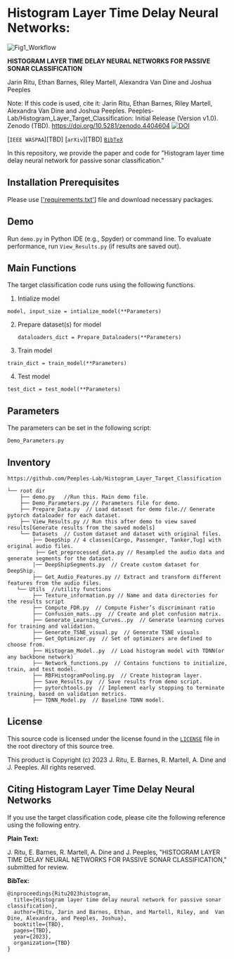 # Histogram Layer Time Delay Neural Networks:
![Fig1_Workflow](https://github.com/Peeples-Lab/HLTDNN/blob/master/papers/Fig1_Workflow.png)



**HISTOGRAM LAYER TIME DELAY NEURAL NETWORKS FOR PASSIVE SONAR
CLASSIFICATION**

Jarin Ritu, Ethan Barnes, Riley Martell, Alexandra Van Dine and Joshua Peeples

Note: If this code is used, cite it: Jarin Ritu, Ethan Barnes, Riley Martell, Alexandra Van Dine and Joshua Peeples. Peeples-Lab/Histogram_Layer_Target_Classification: Initial Release (Version v1.0). 
Zenodo (TBD). https://doi.org/10.5281/zenodo.4404604 
[![DOI](https://zenodo.org/badge/DOI/10.5281/zenodo.4404604.svg)](https://doi.org/10.5281/zenodo.4404604)

[`IEEE WASPAA`][TBD]
[`arXiv`][TBD]
[`BibTeX`](https://github.com/Peeples-Lab/HLTDNN#citing-histogram-layer-time-delay-neural-networks)



In this repository, we provide the paper and code for "Histogram layer time delay neural network for passive sonar classification."

## Installation Prerequisites


Please use [['requirements.txt'](https://github.com/Peeples-Lab/HLTDNN/blob/master/requirements.txt)] file and download necessary packages.

## Demo

Run `demo.py` in Python IDE (e.g., Spyder) or command line. To evaluate performance,
run `View_Results.py` (if results are saved out).

## Main Functions

The target classification code runs using the following functions. 

1. Intialize model  

```model, input_size = intialize_model(**Parameters)```

2. Prepare dataset(s) for model
   
   ```dataloaders_dict = Prepare_Dataloaders(**Parameters)```

3. Train model 

```train_dict = train_model(**Parameters)```

4. Test model

```test_dict = test_model(**Parameters)```

## Parameters

The parameters can be set in the following script:

```Demo_Parameters.py```

## Inventory

```
https://github.com/Peeples-Lab/Histogram_Layer_Target_Classification

└── root dir
    ├── demo.py   //Run this. Main demo file.
    ├── Demo_Parameters.py // Parameters file for demo.
    ├── Prepare_Data.py  // Load dataset for demo file.// Generate pytorch dataloader for each dataset.
    ├── View_Results.py // Run this after demo to view saved results[Generate results from the saved models]
  	└── Datasets  // Custom dataset and dataset with original files.
        ├── DeepShip // 4 classes[Cargo, Passenger, Tanker,Tug] with original audio files.  
 	     ├── Get_preprocessed_data.py // Resampled the audio data and generate segments for the dataset.
        |── DeepShipSegments.py  // Create custom dataset for DeepShip.
        ├── Get_Audio_Features.py // Extract and transform different features from the audio files.
   └── Utils  //utility functions
        ├── Texture_information.py // Name and data directories for the results script
        ├── Compute_FDR.py  // Compute Fisher’s discriminant ratio
        ├── Confusion_mats..py  // Create and plot confusion matrix.
        ├── Generate_Learning_Curves..py  // Generate learning curves for training and validation.
        ├── Generate_TSNE_visual.py  // Generate TSNE visuals 
        ├── Get_Optimizer.py  // Set of optimizers are defined to choose from.
        ├── Histogram_Model..py  // Load histogram model with TDNN(or any backbone network)
        ├── Network_functions.py  // Contains functions to initialize, train, and test model.
        ├── RBFHistogramPooling.py  // Create histogram layer.
        ├── Save_Results.py  // Save results from demo script.
        ├── pytorchtools.py  // Implement early stopping to terminate training, based on validation metrics.
        ├── TDNN_Model.py  // Baseline TDNN model.

```

## License

This source code is licensed under the license found in the [`LICENSE`](LICENSE) file in the root directory of this source tree.

This product is Copyright (c) 2023 J. Ritu, E. Barnes, R. Martell, A. Dine and J. Peeples. All rights reserved.

## <a name="CitingHist"></a>Citing Histogram Layer Time Delay Neural Networks

If you use the target classification code, please cite the following reference using the following entry.

**Plain Text:**

J. Ritu, E. Barnes, R. Martell, A. Dine and J. Peeples, "HISTOGRAM LAYER TIME DELAY NEURAL NETWORKS FOR PASSIVE SONAR
CLASSIFICATION," submitted for review.

**BibTex:**

```
@inproceedings{Ritu2023histogram,
  title={Histogram layer time delay neural network for passive sonar classification},
  author={Ritu, Jarin and Barnes, Ethan, and Martell, Riley, and  Van Dine, Alexandra, and Peeples, Joshua},
  booktitle={TBD},
  pages={TBD},
  year={2023},
  organization={TBD}
}
```
